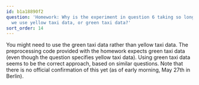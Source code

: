 ```yaml
---
id: b1a18890f2
question: 'Homework: Why is the experiment in question 6 taking so long to run? Should
  we use yellow taxi data, or green taxi data?'
sort_order: 14
---
```


You might need to use the green taxi data rather than yellow taxi data. The preprocessing code provided with the homework expects green taxi data (even though the question specifies yellow taxi data). Using green taxi data seems to be the correct approach, based on similar questions. Note that there is no official confirmation of this yet (as of early morning, May 27th in Berlin).